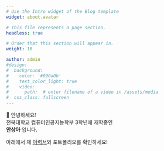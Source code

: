 ```yaml
---
# Use the Intro widget of the Blog template
widget: about.avatar

# This file represents a page section.
headless: true

# Order that this section will appear in.
weight: 10

author: admin
#design:
#  background:
#    color: '#090a0b'
#    text_color_light: true
#    video:
#      path:  # enter filename of a video in /assets/media
#  css_class: fullscreen
---
```


👋 안녕하세요!<br>
전북대학교 컴퓨터인공지능학부 3학년에 재학중인 <br>**안상아** 입니다.

<span class="subtitle-gray">
아래에서 제 <a href="/uploads/resume.pdf" class="link-sky">이력서</a>와 포트폴리오를 확인하세요!
</span>